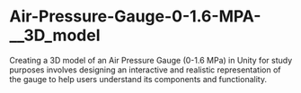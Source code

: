 # Air-Pressure-Gauge-0-1.6-MPA-__3D_model
Creating a 3D model of an Air Pressure Gauge (0-1.6 MPa) in Unity for study purposes involves designing an interactive and realistic representation of the gauge to help users understand its components and functionality. 
